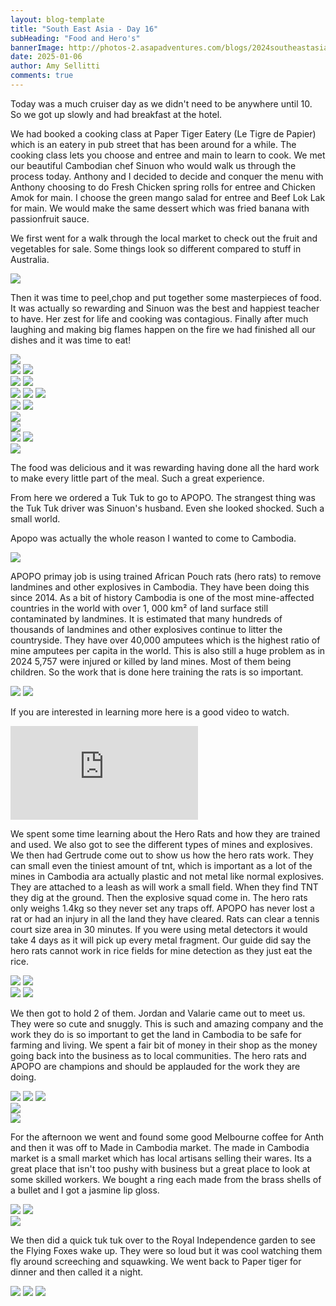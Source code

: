 ```yaml
---
layout: blog-template
title: "South East Asia - Day 16"
subHeading: "Food and Hero's"
bannerImage: http://photos-2.asapadventures.com/blogs/2024southeastasia/2025-01-06/PXL_20250106_070157522.jpg_compressed.JPEG
date: 2025-01-06
author: Amy Sellitti
comments: true
---
```


Today was a much cruiser day as we didn't need to be anywhere until 10. So we got up slowly and had breakfast at the hotel.

We had booked a cooking class at Paper Tiger Eatery (Le Tigre de Papier) which is an eatery in pub street that has been around for a while. The cooking class lets you choose and entree and main to learn to cook. We met our beautiful Cambodian chef Sinuon who would walk us through the process today. Anthony and I decided to decide and conquer the menu with Anthony choosing to do Fresh Chicken spring rolls for entree and Chicken Amok for main. I choose the green mango salad for entree and Beef Lok Lak for main. We would make the same dessert which was fried banana with passionfruit sauce. 

We first went for a walk through the local market to check out the fruit and vegetables for sale. Some things look so different compared to stuff in Australia.

<div class="center-image"><img src="http://photos-2.asapadventures.com/blogs/2024southeastasia/2025-01-06/PXL_20250106_032039370.jpg_compressed.JPEG"/></div>

Then it was time to peel,chop and put together some masterpieces of food. It was actually so rewarding and Sinuon was the best and happiest teacher to have. Her zest for life and cooking was contagious. Finally after much laughing and making big flames happen on the fire we had finished all our dishes and it was time to eat! 

<div class="center-image"><img src="http://photos-2.asapadventures.com/blogs/2024southeastasia/2025-01-06/PXL_20250106_032733151.MP.jpg_compressed.JPEG"/></div>
<div class="grid-2c">
  <img src="http://photos-2.asapadventures.com/blogs/2024southeastasia/2025-01-06/PXL_20250106_035150603.jpg_compressed.JPEG"/>
  <img src="http://photos-2.asapadventures.com/blogs/2024southeastasia/2025-01-06/PXL_20250106_041011963.MP.jpg_compressed.JPEG"/>
</div>
<div class="grid-2c">
  <img src="http://photos-2.asapadventures.com/blogs/2024southeastasia/2025-01-06/PXL_20250106_041058268.jpg_compressed.JPEG"/>
  <img src="http://photos-2.asapadventures.com/blogs/2024southeastasia/2025-01-06/PXL_20250106_042048628.jpg_compressed.JPEG"/>
</div>
<div class="grid-1l-2w">
  <img src="http://photos-2.asapadventures.com/blogs/2024southeastasia/2025-01-06/PXL_20250106_042314310.MP.jpg_compressed.JPEG"/>
  <img src="http://photos-2.asapadventures.com/blogs/2024southeastasia/2025-01-06/PXL_20250106_042708968.MP.jpg_compressed.JPEG"/>
  <img src="http://photos-2.asapadventures.com/blogs/2024southeastasia/2025-01-06/PXL_20250106_043438129.jpg_compressed.JPEG"/>
</div>
<div class="grid-2c">
  <img src="http://photos-2.asapadventures.com/blogs/2024southeastasia/2025-01-06/PXL_20250106_043512756.jpg_compressed.JPEG"/>
  <img src="http://photos-2.asapadventures.com/blogs/2024southeastasia/2025-01-06/PXL_20250106_043555671.jpg_compressed.JPEG"/>
</div>
<div class="center-image"><img src="http://photos-2.asapadventures.com/blogs/2024southeastasia/2025-01-06/PXL_20250106_045332898.jpg_compressed.JPEG"/></div>
<div class="center-image"><img src="http://photos-2.asapadventures.com/blogs/2024southeastasia/2025-01-06/PXL_20250106_045439680.MP.jpg_compressed.JPEG"/></div>
<div class="grid-2c">
  <img src="http://photos-2.asapadventures.com/blogs/2024southeastasia/2025-01-06/PXL_20250106_050015614.jpg_compressed.JPEG"/>
  <img src="http://photos-2.asapadventures.com/blogs/2024southeastasia/2025-01-06/PXL_20250106_050058652.MP.jpg_compressed.JPEG"/>
</div>
<div class="center-image"><img src="http://photos-2.asapadventures.com/blogs/2024southeastasia/2025-01-06/PXL_20250106_053321749.jpg_compressed.JPEG"/></div>

The food was delicious and it was rewarding having done all the hard work to make every little part of the meal. Such a great experience.

From here we ordered a Tuk Tuk to go to APOPO. The strangest thing was the Tuk Tuk driver was Sinuon's husband. Even she looked shocked. Such a small world.

Apopo was actually the whole reason I wanted to come to Cambodia. 

<div class="center-image"><img src="http://photos-2.asapadventures.com/blogs/2024southeastasia/2025-01-06/PXL_20250106_062237495.jpg_compressed.JPEG"/></div>

APOPO primay job is using trained African Pouch rats (hero rats) to remove landmines and other explosives in Cambodia. They have been doing this since 2014.  As a bit of history Cambodia is one of the most mine-affected countries in the world with over 1, 000 km² of land surface still contaminated by landmines. It is estimated that many hundreds of thousands of landmines and other explosives continue to litter the countryside. They have over 40,000 amputees which is the highest ratio of mine amputees per capita in the world. This is also still a huge problem as in 2024 5,757 were injured or killed by land mines. Most of them being children. So the work that is done here training the rats is so important.

<div class="grid-2c">
  <img src="http://photos-2.asapadventures.com/blogs/2024southeastasia/2025-01-06/PXL_20250106_063221688.jpg_compressed.JPEG"/>
  <img src="http://photos-2.asapadventures.com/blogs/2024southeastasia/2025-01-06/PXL_20250106_063238996.MP.jpg_compressed.JPEG"/>
</div>

If you are interested in learning more here is a good video to watch. 
<div class="center-video">
  <iframe src="https://www.youtube.com/embed/HJX_hMtEh4g?si=LaqORNsozXk4-VQQ" frameborder="0" allowfullscreen></iframe>
</div>

We spent some time learning about the Hero Rats and how they are trained and used. We also got to see the different types of mines and explosives. We then had Gertrude come out to show us how the hero rats work. They can small even the tiniest amount of tnt, which is important as a lot of the mines in Cambodia ara actually plastic and not metal like normal explosives.  They are attached to a leash as will work a small field. When they find TNT they dig at the ground. Then the explosive squad come in. The hero rats only weighs 1.4kg so they never set any traps off. APOPO has never lost a rat or had an injury in all the land they have cleared. Rats can clear a tennis court size area in 30 minutes. If you were using metal detectors it would take 4 days as it will pick up every metal fragment. Our guide did say the hero rats cannot work in rice fields for mine detection as they just eat the rice.

<div class="grid-2c">
  <img src="http://photos-2.asapadventures.com/blogs/2024southeastasia/2025-01-06/PXL_20250106_070155571.jpg_compressed.JPEG"/>
  <img src="http://photos-2.asapadventures.com/blogs/2024southeastasia/2025-01-06/PXL_20250106_070157522.jpg_compressed.JPEG"/>
</div>
<div class="grid-2c">
  <img src="http://photos-2.asapadventures.com/blogs/2024southeastasia/2025-01-06/PXL_20250106_070239127.MP.jpg_compressed.JPEG"/>
  <img src="http://photos-2.asapadventures.com/blogs/2024southeastasia/2025-01-06/PXL_20250106_070337363.MP.jpg_compressed.JPEG"/>
</div>

We then got to hold 2 of them.  Jordan and Valarie came out to meet us. They were so cute and snuggly. This is such and amazing company and the work they do is so important to get the land in Cambodia to be safe for farming and living. We spent a fair bit of money in their shop as the money going back into the business as to local communities.  The hero rats and APOPO are champions and should be applauded for the work they are doing.

<div class="grid-2w-1l">
  <img src="http://photos-2.asapadventures.com/blogs/2024southeastasia/2025-01-06/PXL_20250106_070836104.jpg_compressed.JPEG"/>
  <img src="http://photos-2.asapadventures.com/blogs/2024southeastasia/2025-01-06/PXL_20250106_070840045.jpg_compressed.JPEG"/>
  <img src="http://photos-2.asapadventures.com/blogs/2024southeastasia/2025-01-06/PXL_20250106_070858629.jpg_compressed.JPEG"/>
</div>
<div class="center-image"><img src="http://photos-2.asapadventures.com/blogs/2024southeastasia/2025-01-06/PXL_20250106_071108164.jpg_compressed.JPEG"/></div>
<div class="center-image"><img src="http://photos-2.asapadventures.com/blogs/2024southeastasia/2025-01-06/PXL_20250106_071133900.jpg_compressed.JPEG"/></div>

For the afternoon we went and found some good Melbourne coffee for Anth and then it was off to Made in Cambodia market. The made in Cambodia market is a small market which has local artisans selling their wares. Its a great place that isn't too pushy with business but a great place to look at some skilled workers. We bought a ring each made from the brass shells of a bullet and I got a jasmine lip gloss. 

<div class="grid-2c">
  <img src="http://photos-2.asapadventures.com/blogs/2024southeastasia/2025-01-06/PXL_20250106_084820727.MP.jpg_compressed.JPEG"/>
  <img src="http://photos-2.asapadventures.com/blogs/2024southeastasia/2025-01-06/PXL_20250106_084515779.jpg_compressed.JPEG"/>
</div>
<div class="center-image"><img src="http://photos-2.asapadventures.com/blogs/2024southeastasia/2025-01-06/PXL_20250106_084656280.jpg_compressed.JPEG"/></div>

We then did a quick tuk tuk over to the Royal Independence garden to see the Flying Foxes wake up. They were so loud but it was cool watching them fly around screeching and squawking. We went back to Paper tiger for dinner and then called it a night. 

<div class="grid-3c">
  <img src="http://photos-2.asapadventures.com/blogs/2024southeastasia/2025-01-06/PXL_20250106_105950635.jpg_compressed.JPEG"/>
  <img src="http://photos-2.asapadventures.com/blogs/2024southeastasia/2025-01-06/PXL_20250106_110918282.MP.jpg_compressed.JPEG"/>
  <img src="http://photos-2.asapadventures.com/blogs/2024southeastasia/2025-01-06/PXL_20250106_112111501.MP.jpg_compressed.JPEG"/>
</div>